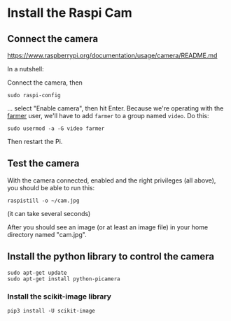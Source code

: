 # Install the Raspi Cam

## Connect the camera

https://www.raspberrypi.org/documentation/usage/camera/README.md

In a nutshell:

Connect the camera, then

```shell
sudo raspi-config   
```
... select "Enable camera", then hit Enter.
Because we're operating with the [farmer](/howtos/setup-admin-group-and-user) user, we'll have to add `farmer` to a group named `video`. Do this:

```shell
sudo usermod -a -G video farmer
```

Then restart the Pi. 


## Test the camera

With the camera connected, enabled and the right privileges (all above), you should be able to run this:

```shell
raspistill -o ~/cam.jpg
```

(it can take several seconds)

After you should see an image (or at least an image file) in your home directory named "cam.jpg".


## Install the python library to control the camera

```shell
sudo apt-get update
sudo apt-get install python-picamera
```

### Install the scikit-image library



```shell
pip3 install -U scikit-image
```







